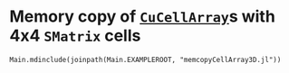 # Memory copy of [`CuCellArray`](@ref)s with 4x4 `SMatrix` cells

```@eval
Main.mdinclude(joinpath(Main.EXAMPLEROOT, "memcopyCellArray3D.jl"))
```
